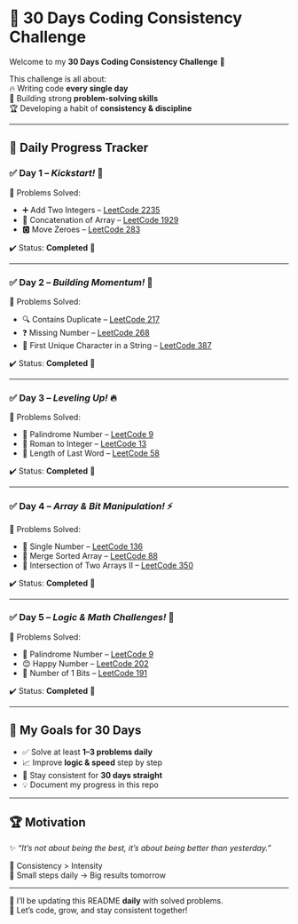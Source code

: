 # 🚀 30 Days Coding Consistency Challenge  

Welcome to my **30 Days Coding Consistency Challenge** 🎯  

This challenge is all about:  
🔥 Writing code **every single day**  
🧠 Building strong **problem-solving skills**  
🏆 Developing a habit of **consistency & discipline**  

---

## 📅 Daily Progress Tracker  

### ✅ Day 1 – *Kickstart!* 💪  
🔹 Problems Solved:  
- ➕ Add Two Integers – [LeetCode 2235](https://leetcode.com/problems/add-two-integers/description/)  
- 🔁 Concatenation of Array – [LeetCode 1929](https://leetcode.com/problems/concatenation-of-array/description/)  
- 🅾️ Move Zeroes – [LeetCode 283](https://leetcode.com/problems/move-zeroes/description/)  

✔️ Status: **Completed** 🎉  

---

### ✅ Day 2 – *Building Momentum!* 🚀  
🔹 Problems Solved:  
- 🔍 Contains Duplicate – [LeetCode 217](https://leetcode.com/problems/contains-duplicate/description/)  
- ❓ Missing Number – [LeetCode 268](https://leetcode.com/problems/missing-number/description/)  
- 🔑 First Unique Character in a String – [LeetCode 387](https://leetcode.com/problems/first-unique-character-in-a-string/description/)  

✔️ Status: **Completed** 🎉  

---

### ✅ Day 3 – *Leveling Up!* 🔥  
🔹 Problems Solved:  
- 🔄 Palindrome Number – [LeetCode 9](https://leetcode.com/problems/palindrome-number/)  
- 🔢 Roman to Integer – [LeetCode 13](https://leetcode.com/problems/roman-to-integer/)  
- 📝 Length of Last Word – [LeetCode 58](https://leetcode.com/problems/length-of-last-word/)  

✔️ Status: **Completed** 🎉  

---

### ✅ Day 4 – *Array & Bit Manipulation!* ⚡  
🔹 Problems Solved:  
- 🔹 Single Number – [LeetCode 136](https://leetcode.com/problems/single-number/)  
- 🔹 Merge Sorted Array – [LeetCode 88](https://leetcode.com/problems/merge-sorted-array/)  
- 🔹 Intersection of Two Arrays II – [LeetCode 350](https://leetcode.com/problems/intersection-of-two-arrays-ii/)  

✔️ Status: **Completed** 🎉  

---

### ✅ Day 5 – *Logic & Math Challenges!* 🧠  
🔹 Problems Solved:  
- 🔄 Palindrome Number – [LeetCode 9](https://leetcode.com/problems/palindrome-number/)  
- 😊 Happy Number – [LeetCode 202](https://leetcode.com/problems/happy-number/description/)  
- 🔢 Number of 1 Bits – [LeetCode 191](https://leetcode.com/problems/number-of-1-bits/)  

✔️ Status: **Completed** 🎉  

---

## 🎯 My Goals for 30 Days  
- ✅ Solve at least **1–3 problems daily**  
- 📈 Improve **logic & speed** step by step  
- 🏹 Stay consistent for **30 days straight**  
- 💡 Document my progress in this repo  

---

## 🏆 Motivation  
✨ *“It’s not about being the best, it’s about being better than yesterday.”*  

💪 Consistency > Intensity  
🌟 Small steps daily → Big results tomorrow  

---

📌 I’ll be updating this README **daily** with solved problems.  
🚀 Let’s code, grow, and stay consistent together!  
